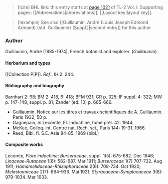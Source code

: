 > [!cite] BHL link: this entry starts at [page 1021](https://www.biodiversitylibrary.org/item/103414#page/1069/mode/1up) of TL-2 Vol. I.
> Supporting pages: [[Abbreviations|abbreviations]], [[Layout key|layout key]].

> [!example] See also [[Guillaumin, André (Louis Joseph Edmond Armand) {std. Guillaumin} (Suppl.)|second entry]] for this author

### Author

Guillaumin, André (1885-1974), French botanist and explorer. (*Guillaumin*).

#### Herbarium and types

[[Collection P|P]].
*Ref*.: IH 2: 244.

#### Bibliography and biography

Barnhart 2: 98; BM 2: 418, 6: 418; BFM 921; GR p. 325; IF suppl. 4: 322; MW p. 147-148, suppl. p. 81; Zander (ed. 10) p. 665-666.
- Guillaumin, Notice sur les titres et travaux scientifiques de A. Guillaumin. Paris 1932, 50 p.
- Gagnepain, *in* Lecomte, FI. Indochine, tome prél. 42. 1944.
- McKee, Colloq. int. Centre nat. Rech. sci., Paris 144: 19-31. 1966.
- Reed, Bibl. fl. S.E. Asia 84-85. 1969 (bibl.)

#### Composite works

Lecomte, *Flore indochine*: *Burseraceae*, suppl. 1(5): 675-682. Dec 1946; *Linaceae-Rutaceae* 1(6): 582-687. Mar 1911; *Burseraceae* 1(7) 707-722. Aug 1911; *Hamamelidaceae-Rhizophoraceae* 2(6): 709-734. Oct 1920; *Melastomaceae* 2(7): 864-936. Mai 1921; *Styracaceae-Symplocaceae* 3(8): 979-1034. Mar 1933.

